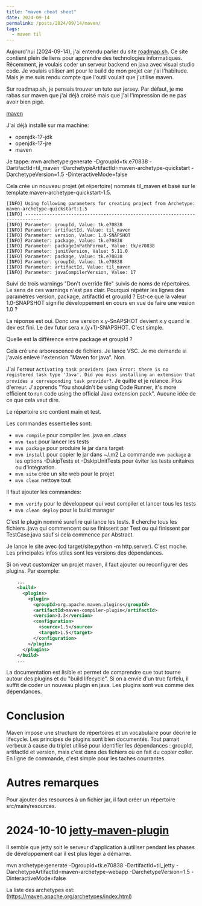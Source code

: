 ```yaml
---
title: "maven cheat sheet"
date: 2024-09-14
permalink: /posts/2024/09/14/maven/
tags:
  - maven til
---
```


Aujourd'hui (2024-09-14), j'ai entendu parler du site [roadmap.sh](https://roadmap.sh). Ce site contient plein de liens pour apprendre
des technologies informatiques. Récemment, je voulais coder un
serveur backend en java avec visual studio code. Je voulais utiliser
ant pour le build de mon projet car j'ai l'habitude. Mais je me suis rendu compte que l'outil voulait que j'utilise maven.

Sur roadmap.sh, je pensais trouver un tuto sur jersey. Par défaut,
je me rabas sur maven que j'ai déjà croisé mais que j'ai l'impression
de ne pas avoir bien pigé.

[maven](https://maven.apache.org/guides/getting-started/)

J'ai déjà installé sur ma machine:

- openjdk-17-jdk
- openjdk-17-jre
- maven

Je tappe:
mvn archetype:generate -DgroupId=tk.e70838 -DartifactId=til_maven -DarchetypeArtifactId=maven-archetype-quickstart -DarchetypeVersion=1.5 -DinteractiveMode=false

Cela crée un nouveau projet (et répertoire) nommés til_maven et basé sur le template maven-archetype-quickstart-1.5.

```
[INFO] Using following parameters for creating project from Archetype: maven-archetype-quickstart:1.5
[INFO] ----------------------------------------------------------------------------
[INFO] Parameter: groupId, Value: tk.e70838
[INFO] Parameter: artifactId, Value: til_maven
[INFO] Parameter: version, Value: 1.0-SNAPSHOT
[INFO] Parameter: package, Value: tk.e70838
[INFO] Parameter: packageInPathFormat, Value: tk/e70838
[INFO] Parameter: junitVersion, Value: 5.11.0
[INFO] Parameter: package, Value: tk.e70838
[INFO] Parameter: groupId, Value: tk.e70838
[INFO] Parameter: artifactId, Value: til_maven
[INFO] Parameter: javaCompilerVersion, Value: 17
```

Suivi de trois warnings "Don't override file" suivis de noms de répertoires.
Le sens de ces warnings n'est pas clair.
Pourquoi répéter les lignes des paramètres version, package, artifactId et groupId ?
Est-ce que la valeur 1.0-SNAPSHOT signifie développement en cours en vue de faire une vesion 1.0 ?

La réponse est oui. Donc une version x.y-SnAPSHOT devient x.y quand le dev est fini. Le dev futur sera x.(y+1)-SNAPSHOT. C'est simple.

Quelle est la différence entre package et groupId ?

Cela cré une arborescence de fichiers.
Je lance VSC. Je me demande si j'avais enlevé l'extension "Maven for java". Non.

J'ai l'erreur
`Activating task providers java
Error: there is no registered task type 'Java'. Did you miss installing an extension that provides a corresponding task provider?`. Je quitte et je relance. Plus d'erreur.
J'apprends "You shouldn't be using Code Runner, it's more efficient to run code using the official Java extension pack". Aucune idée de ce que cela veut dire.

Le répertoire src contient main et test.

Les commandes essentielles sont:

- `mvn compile` pour compiler les .java en .class
- `mvn test` pour lancer les tests
- `mvn package` pour produire le jar dans target
- `mvn install` pour copier le jar dans ~/.m2
  La commande `mvn package` a les options -DskipTests et -DskipUnitTests pour éviter les tests unitaires ou d'intégration.
- `mvn site` crée un site web pour le projet
- `mvn clean` nettoye tout

Il faut ajouter les commandes:

- `mvn verify` pour le développeur qui veut compiler et lancer tous les tests
- `mvn clean deploy` pour le build manager

C'est le plugin nommé surefire qui lance les tests. Il cherche tous les fichiers .java qui commencent ou se finissent par Test ou qui finissent par TestCase.java sauf si cela commence par Abstract.

Je lance le site avec (cd target/site;python -m http.server). C'est moche. Les principales infos utiles sont les versions des dépendances.

Si on veut customizer un projet maven, il faut ajouter ou reconfigurer des plugins. Par exemple:

```xml
    ...
    <build>
      <plugins>
        <plugin>
          <groupId>org.apache.maven.plugins</groupId>
          <artifactId>maven-compiler-plugin</artifactId>
          <version>3.3</version>
          <configuration>
            <source>1.5</source>
            <target>1.5</target>
          </configuration>
        </plugin>
      </plugins>
    </build>
    ...
```

La documentation est lisible et permet de comprendre que tout tourne autour des plugins et du "build lifecycle". Si on a envie d'un truc farfelu, il suffit de coder un nouveau plugin en java. Les plugins sont vus comme des dépendances.

# Conclusion

Maven impose une structure de répertoires et un vocabulaire pour décrire le lifecycle. Les principes de plugins sont bien documentés. Tout parrait verbeux à cause du triplet utilisé pour identifier les dépendances : groupId, artifactId et version, mais c'est dans des fichiers où on fait du copier coller. En ligne de commande, c'est simple pour les taches courrantes.

# Autres remarques

Pour ajouter des resources à un fichier jar, il faut créer un répertoire src/main/resources.

# 2024-10-10 [jetty-maven-plugin](https://jetty.org/docs/jetty/12/programming-guide/maven-jetty/jetty-maven-plugin.html)

Il semble que jetty soit le serveur d'application à utiliser pendant les phases de développement car il est plus léger à démarrer.

mvn archetype:generate -DgroupId=tk.e70838 -DartifactId=til_jetty -DarchetypeArtifactId=maven-archetype-webapp -DarchetypeVersion=1.5 -DinteractiveMode=false

La liste des archetypes est: (https://maven.apache.org/archetypes/index.html)
